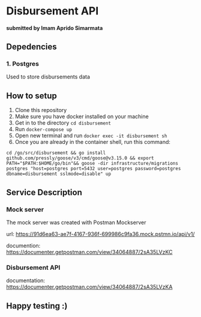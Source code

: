 # Disbursement API
#### submitted by Imam Aprido Simarmata

## Depedencies

### 1. Postgres

Used to store disbursements data


## How to setup

1. Clone this repository
2. Make sure you have docker installed on your machine
3. Get in to the directory `cd disbursement`
4. Run `docker-compose up`
5. Open new terminal and run `docker exec -it disbursement sh`
6. Once you are already in the container shell, run this command:

`cd /go/src/disbursement && go install github.com/pressly/goose/v3/cmd/goose@v3.15.0 && export PATH="$PATH:$HOME/go/bin"&& goose -dir infrastructure/migrations postgres "host=postgres port=5432 user=postgres password=postgres dbname=disbursement sslmode=disable" up`

## Service Description

### Mock server

The mock server was created with Postman Mockserver

url: https://91d6ea63-ae7f-4167-936f-699986c9fa36.mock.pstmn.io/api/v1/

documention: https://documenter.getpostman.com/view/34064887/2sA35LVzKC

### Disbursement API

documentation: https://documenter.getpostman.com/view/34064887/2sA35LVzKA


## Happy testing :)